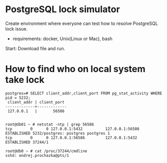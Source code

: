 # PostgreSQL lock simulator
Create environment where everyone can test how to resolve PostgreSQL lock issue.
 * requirements: docker, Unix(Linux or Mac), bash

Start: Download file and run.



# How to find who on local system take lock
```
postgres=# SELECT client_addr,client_port FROM pg_stat_activity WHERE pid = 5232;
 client_addr | client_port
-------------+-------------
 127.0.0.1   |       56586


root@db01 ~ # netstat -ntp | grep 56586
tcp        0      0 127.0.0.1:5432          127.0.0.1:56586         ESTABLISHED 5232/postgres: postgres postgres 1
tcp        0      0 127.0.0.1:56586         127.0.0.1:5432          ESTABLISHED 37244/1

root@db0 ~ # cat /proc/37244/cmdline
sshd: ondrej.prochazka@pts/1
```
